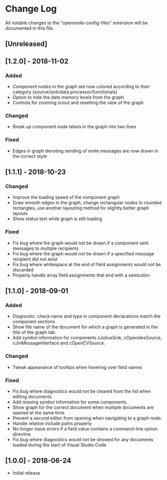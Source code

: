# Change Log
All notable changes to the "opensmile-config-files" extension will be documented in this file.

## [Unreleased]

## [1.2.0] - 2018-11-02
### Added
- Component nodes in the graph are now colored according to their category (source/sink/data processor/functionals)
- Option to hide the data memory levels from the graph
- Controls for zooming in/out and resetting the view of the graph

### Changed
- Break up component node labels in the graph into two lines

### Fixed
- Edges in graph denoting sending of smile messages are now drawn in the correct style

## [1.1.1] - 2018-10-23
### Changed
- Improve the loading speed of the component graph
- Draw smooth edges in the graph, change rectangular nodes to rounded rectangles, use another layouting method for slightly better graph layouts
- Show status text while graph is still loading

### Fixed
- Fix bug where the graph would not be drawn if a component sent messages to multiple recipients
- Fix bug where the graph would not be drawn if a specified message recipient did not exist
- Fix bug where whitespace at the end of field assignments would not be discarded
- Properly handle array field assignments that end with a semicolon

## [1.1.0] - 2018-09-01
### Added
- Diagnostic: check name and type in component declarations match the component sections
- Show file name of the document for which a graph is generated in the title of the graph tab.
- Add symbol information for components cJuliusSink, cOpenslesSource, cJniMessageInterface and cOpenCVSource.

### Changed
- Tweak appearance of tooltips when hovering over field names

### Fixed
- Fix bug where diagnostics would not be cleared from the list when editing documents.
- Add missing symbol information for some components.
- Show graph for the correct document when multiple documents are opened at the same time.
- Prevent a second editor from opening when navigating to a graph node.
- Handle relative include paths properly
- No longer issue errors if a field value contains a command-line option directive
- Fix bug where diagnostics would not be showed for any documents loaded during the start of Visual Studio Code

## [1.0.0] - 2018-06-24
- Initial release